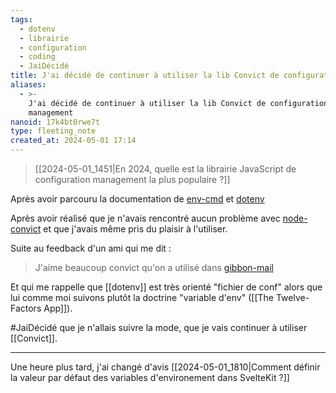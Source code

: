 ```yaml
---
tags:
  - dotenv
  - librairie
  - configuration
  - coding
  - JaiDécidé
title: J'ai décidé de continuer à utiliser la lib Convict de configuration management
aliases:
  - >-
    J'ai décidé de continuer à utiliser la lib Convict de configuration
    management
nanoid: 17k4bt0rwe7t
type: fleeting_note
created_at: 2024-05-01 17:14
---
```

> [[2024-05-01_1451|En 2024, quelle est la librairie JavaScript de configuration management la plus populaire ?]]

Après avoir parcouru la documentation de [env-cmd](https://github.com/toddbluhm/env-cmd) et [dotenv](https://github.com/motdotla/dotenv)

Après avoir réalisé que je n'avais rencontré aucun problème avec [node-convict](https://github.com/mozilla/node-convict) et que j'avais même pris du plaisir à l'utiliser.

Suite au feedback d'un ami qui me dit :

> J'aime beaucoup convict qu'on a utilisé dans [gibbon-mail](https://github.com/stephane-klein/gibbon-mail)

Et qui me rappelle que [[dotenv]] est très orienté "fichier de conf" alors que lui comme moi suivons plutôt la doctrine "variable d'env" ([[The Twelve-Factors App]]).
  
#JaiDécidé que je n'allais suivre la mode, que je vais continuer à utiliser [[Convict]].

---

Une heure plus tard, j'ai changé d'avis [[2024-05-01_1810|Comment définir la valeur par défaut des variables d'environement dans SvelteKit ?]]

